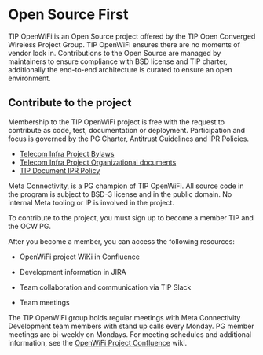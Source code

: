 # Open Source First

TIP OpenWiFi is an Open Source project offered by the TIP Open Converged Wireless Project Group. TIP OpenWiFi ensures there are no moments of vendor lock in. Contributions to the Open Source are managed by maintainers to ensure compliance with BSD license and TIP charter, additionally the end-to-end architecture is curated to ensure an open environment.

## Contribute to the project

Membership to the TIP OpenWiFi project is free with the request to contribute as code, test, documentation or deployment. Participation and focus is governed by the PG Charter, Antitrust Guidelines and IPR Policies.

-   [Telecom Infra Project Bylaws](https://cdn.brandfolder.io/D8DI15S7/as/q7rnyo-fv487k-d2tvpc/Bylaws)
-   [Telecom Infra Project Organizational documents](https://telecominfraproject.com/organizational-documents/)
-  [TIP Document IPR Policy](https://cdn.brandfolder.io/D8DI15S7/as/q7rnyo-fv487k-7qoext/Document_IPR_Policy_-_Telecom_Infra_Project.pdf)


Meta Connectivity, is a PG champion of TIP OpenWiFi. All source code in the program is subject to BSD-3 license and in the public domain. No internal Meta tooling or IP is involved in the project.

To contribute to the project, you must sign up to become a member TIP and the OCW PG.

After you become a member, you can access the following resources:

-   OpenWiFi project WiKi in Confluence

-   Development information in JIRA

-   Team collaboration and communication via TIP Slack

-   Team meetings

The TIP OpenWiFi group holds regular meetings with Meta Connectivity Development team members with stand up calls every Monday. PG member meetings are bi-weekly on Mondays. For meeting schedules and additional information, see the [OpenWiFi Project Confluence](https://telecominfraproject.atlassian.net/wiki/spaces/WIFI/overview>) wiki.
